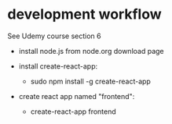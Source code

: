 # development workflow
See Udemy course section 6

* install node.js from node.org download page

* install create-react-app: 
  * sudo npm install -g create-react-app

* create react app named "frontend":
  * create-react-app frontend
